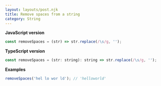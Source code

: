 ```yaml
---
layout: layouts/post.njk
title: Remove spaces from a string
category: String
---
```


**JavaScript version**

```js
const removeSpaces = (str) => str.replace(/\s/g, '');
```

**TypeScript version**

```js
const removeSpaces = (str: string): string => str.replace(/\s/g, '');
```

**Examples**

```js
removeSpaces('hel lo wor ld'); // 'helloworld'
```
